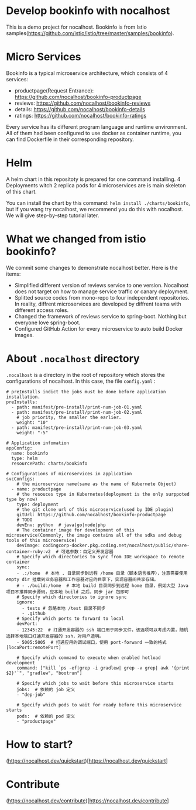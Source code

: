 # Develop bookinfo with nocalhost

This is a demo project for nocalhost. Bookinfo is from Istio samples(https://github.com/istio/istio/tree/master/samples/bookinfo). 

# Micro Services
Bookinfo is a typical microservice architecture, which consists of 4 services:

- productpage(Request Entrance): https://github.com/nocalhost/bookinfo-productpage
- reviews: https://github.com/nocalhost/bookinfo-reviews
- details: https://github.com/nocalhost/bookinfo-details
- ratings: https://github.com/nocalhost/bookinfo-ratings

Every service has its different program language and runtime environment. All of them had been configured to use docker as container runtime, you can find Dockerfile in their corresponding repository.

# Helm 
A helm chart in this repositoty is prepared for one command installing. 4 Deployments witch 2 replica pods for 4 microservices are is main skeleton of this chart.

You can install the chart by this command: `helm install ./charts/bookinfo`, but if you wang try nocalhost, we recommend you do this with nocalhost. We will give step-by-step tutorial later.

# What we changed from istio bookinfo?

We commit some changes to demonstrate nocalhost better. Here is the items:

- Simplified different version of reviews service to one version. Nocalhost does not target on how to manage service traffic or canary deployment.
- Splitted source codes from mono-repo to four independent repositories. In reality, diffrent microservices are developed by diffrent teams with different access roles.
- Changed the framework of reviews service to spring-boot. Nothing but everyone love spring-boot.
- Configured GitHub Action for every microservice to auto build Docker images.

# About `.nocalhost` directory

`.nocalhost` is a directory in the root of repository which stores the configurations of nocalhost. In this case, the file `config.yaml` :

```
# preInstalls indict the jobs must be done before application installation.
preInstalls:
  - path: manifest/pre-install/print-num-job-01.yaml
  - path: manifest/pre-install/print-num-job-02.yaml
    # job priority, the smaller the earlier.
    weight: "10"  
  - path: manifest/pre-install/print-num-job-03.yaml
    weight: "-5"

# Application infomation
appConfig:
  name: bookinfo
  type: helm
  resourcePath: charts/bookinfo

# Configurations of microservices in application
svcConfigs:
    # the microservice name(same as the name of Kubernete Object)
  - name: productpage
    # the resouces type in Kubernetes(deployment is the only surppoted type by now)
    type: deployment
    # the git clone url of this microservice(used by IDE plugin)
    gitUrl: https://github.com/nocalhost/bookinfo-productpage
    # TODO
    devEnv: python  # java|go|node|php
    # The container image for development of this microservice(Commonly, the image contains all of the sdks and debug tools of this microservice)
    devImage: codingcorp-docker.pkg.coding.net/nocalhost/public/share-container-ruby:v2  # 可选参数：自定义开发容器
    # Specify which directories to sync from IDE workspace to remote container
    sync: 
    - .:/home  # 本地 . 目录同步到远程 /home 目录（脚本语言推荐），注意需要使用 empty dir 挂载到业务容器和工作容器对应的目录下，实现容器间共享存储。
    # - ./build:/home  # 本地 build 目录同步到远程 home 目录，例如大型 Java 项目不推荐同步源码，应本地 build 之后，同步 jar 包即可
    # Specify which directories to ignore sync
    ignore:
      - tests # 忽略本地 /test 目录不同步
      - .github
    # Specify which ports to forward to local
    devPort:
    - 12345:22  # 打通开发容器的 ssh 端口用于同步文件，该选项可以考虑内置，随机选择本地端口打通开发容器的 ssh，对用户透明。
    - 5005:5005  # 打通应用的调试端口，使用 port-forward 一致的格式 [locaPort:remotePort]
    
    # Specify which command to execute when enabled hotload development
    command: ["kill `ps -ef|grep -i gradlew| grep -v grep| awk '{print $2}'`", "gradlew", "bootrun"]
    
    # Specify which jobs to wait before this microservice starts
    jobs:  # 依赖的 job 定义
    - "dep-job"
    
    # Specify which pods to wait for ready before this microservice starts
    pods:  # 依赖的 pod 定义
    - "productpage"
```

# How to start?

(https://nocalhost.dev/quickstart)[https://nocalhost.dev/quickstart]

# Contribute
(https://nocalhost.dev/contribute)[https://nocalhost.dev/contribute]

